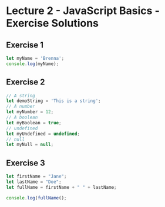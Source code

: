 # Lecture 2 - JavaScript Basics - Exercise Solutions

## Exercise 1
```js
let myName = 'Brenna';
console.log(myName);
```

## Exercise 2
```js
// A string
let demoString = 'This is a string';
// A number
let myNumber = 12;
// A boolean
let myBoolean = true;
// undefined
let myUndefined = undefined;
// null
let myNull = null;
```

## Exercise 3
```js
let firstName = "Jane";
let lastName = "Doe";
let fullName = firstName + " " + lastName;

console.log(fullName();
```